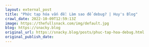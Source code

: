 ```yaml
---
layout: external_post
title: "Phức tạp hóa vấn đề: Làm sao để debug? | Huy's Blog"
crawl_date: 2022-10-09T12:59:13Z
image: https://thefullsnack.com/img/default.jpg
blog: https://snacky.blog
original_url: https://snacky.blog/posts/phuc-tap-hoa-debug.html
original_publish_date: 
---
```


